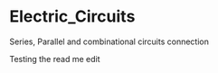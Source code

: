 # Electric_Circuits
Series, Parallel and combinational circuits connection

Testing the read me edit

